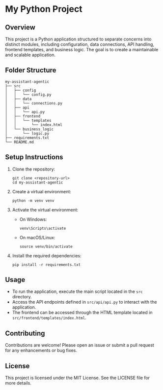 # My Python Project

## Overview
This project is a Python application structured to separate concerns into distinct modules, including configuration, data connections, API handling, frontend templates, and business logic. The goal is to create a maintainable and scalable application.

## Folder Structure
```
my-assistant-agentic
├── src
│   ├── config
│   │   └── config.py
│   ├── data
│   │   └── connections.py
│   ├── api
│   │   └── api.py
│   ├── frontend
│   │   └── templates
│   │       └── index.html
│   └── business_logic
│       └── logic.py
├── requirements.txt
└── README.md
```

## Setup Instructions
1. Clone the repository:
   ```
   git clone <repository-url>
   cd my-assistant-agentic
   ```

2. Create a virtual environment:
   ```
   python -m venv venv
   ```

3. Activate the virtual environment:
   - On Windows:
     ```
     venv\Scripts\activate
     ```
   - On macOS/Linux:
     ```
     source venv/bin/activate
     ```

4. Install the required dependencies:
   ```
   pip install -r requirements.txt
   ```

## Usage
- To run the application, execute the main script located in the `src` directory.
- Access the API endpoints defined in `src/api/api.py` to interact with the application.
- The frontend can be accessed through the HTML template located in `src/frontend/templates/index.html`.

## Contributing
Contributions are welcome! Please open an issue or submit a pull request for any enhancements or bug fixes.

## License
This project is licensed under the MIT License. See the LICENSE file for more details.